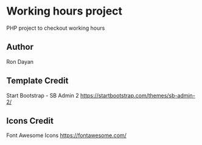 # Working hours project

PHP project to checkout working hours

## Author

Ron Dayan

## Template Credit

Start Bootstrap - SB Admin 2
https://startbootstrap.com/themes/sb-admin-2/

## Icons Credit

Font Awesome Icons
https://fontawesome.com/
